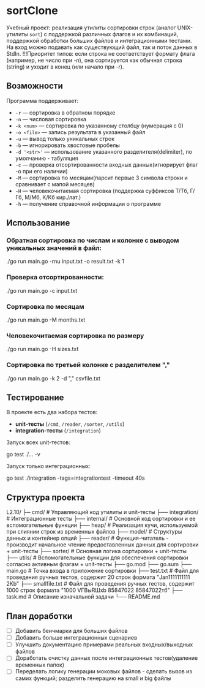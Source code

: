 # sortClone

Учебный проект: реализация утилиты сортировки строк (аналог UNIX-утилиты `sort`) с поддержкой различных флагов и их комбинаций, поддержкой обработки больших файлов и интеграционными тестами.
На вход можно подавать как существующий файл, так и поток данных в StdIn.
!!!Приоритет типов: если строка не соответствует формату флага (например, не число при -n), она сортируется как обычная строка (string) и уходит в конец (или начало при -r).

## Возможности

Программа поддерживает:

- `-r` — сортировка в обратном порядке  
- `-n` — числовая сортировка  
- `-k <num>` — сортировка по указанному столбцу (нумерация с 0)  
- `-o <file>` — запись результата в указанный файл  
- `-u` — вывод только уникальных строк  
- `-b` — игнорировать хвостовые пробелы  
- `-d '<str>'` — использование указанного разделителя(delimiter), по умолчанию - табуляция
- `-c` — проверка отсортированности входных данных(игнорирует флаг -o при его наличии)  
- `-M` — сортировка по месяцам(парсит первые 3 символа строки и сравнивает с мапой месяцев)  
- `-H` — человекочитаемая сортировка (поддержка суффиксов T/Тб, Г/Гб, М/Мб, К/Кб кир./лат.)  
- `-h` — получение справочной информации о программе  

## Использование

### Обратная сортировка по числам и колонке с выводом уникальных значений в файл:

./go run main.go -rnu input.txt -o result.txt -k 1

### Проверка отсортированности:

./go run main.go -c input.txt

### Сортировка по месяцам
./go run main.go -M months.txt

### Человекочитаемая сортировка по размеру
./go run main.go -H sizes.txt

### Сортировка по третьей колонке с разделителем ","
./go run main.go -k 2 -d "," csvfile.txt


## Тестирование

В проекте есть два набора тестов:

- **unit-тесты** (`/cmd`, `/reader`, `/sorter`, `/utils`)  
- **integration-тесты** (`/integration`)  

Запуск всех unit-тестов:

go test ./... -v

Запуск только интеграционных:

go test ./integration -tags=integrationtest -timeout 40s


## Структура проекта

L2.10/
├─ cmd/              # Управляющий код утилиты и unit-тесты
├── integration/      # Интеграционные тесты
├── internal/         # Основной код сортировки и ее вспомогательные функции
    ├── heap/         # Реализация кучи, используемой при слиянии строк из временных файлов
    ├── model/        # Структуры данных и контейнер опций
    ├── reader/       # Функция-читатель - производит начальное чтение предоставленных данных для сортировки + unit-тесты
    ├── sorter/       # Основная логика сортировки + unit-тесты
    ├── utils/        # Вспомогательные функции для обеспечения сортировки согласно активным флагам + unit-тесты
├── go.mod
├── go.sum
├── main.go           # Точка входа в приложение сортировки
├── test.txt          # Файл для проведения ручных тестов, содержит 20 строк формата "Jan1111111111	2Kb"
├── smallfile.txt     # Файл для проведения ручных тестов, содержит 1000 строк формата "1000	VГВыRШxb	85847022	85847022тб"
├── task.md           # Описание изначальной задачи
└── README.md


## План доработки

- [ ] Добавить бенчмарки для больших файлов   
- [ ] Добавить больше интеграционных сценариев  
- [ ] Улучшить документацию примерами реальных входных/выходных файлов
- [ ] Доработать очистку данных после интеграционных тестов(удаление временных папок)
- [ ] Переделать логику генерации моковых файлов - сделать вызов из самих функций; разделить генерацию на small и big файлы
